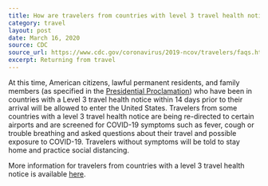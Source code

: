 ```yaml
---
title: How are travelers from countries with level 3 travel health notice being screened when they enter the United States?
category: travel
layout: post
date: March 16, 2020
source: CDC
source_url: https://www.cdc.gov/coronavirus/2019-ncov/travelers/faqs.html
excerpt: Returning from travel
---
```


At this time, American citizens, lawful permanent residents, and family members (as specified in the <a href="https://www.whitehouse.gov/presidential-actions/proclamation-suspension-entry-immigrants-nonimmigrants-certain-additional-persons-pose-risk-transmitting-2019-novel-coronavirus/">Presidential Proclamation</a>) who have been in countries with a Level 3 travel health notice within 14 days prior to their arrival will be allowed to enter the United States. Travelers from some countries with a level 3 travel health notice are being re-directed to certain airports and are screened for COVID-19 symptoms such as fever, cough or trouble breathing and asked questions about their travel and possible exposure to COVID-19. Travelers without symptoms will be told to stay home and practice social distancing.

More information for travelers from countries with a level 3 travel health notice is available <a href="https://www.cdc.gov/coronavirus/2019-ncov/travelers/after-travel-precautions.html"> here</a>.
